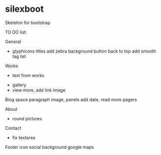 silexboot
=========

Skeleton for bootstrap

TO DO list:


General
+ glyphicons titles
add zebra background
button back to top
add smooth
tag list


Works
- text from works
+ gallery
+ view more, 
add link image

Blog
space paragraph image, panels
add date, read more
pagers

About
+ round pictures

Contact
+ fix textarea


Footer
icon social
background
google maps